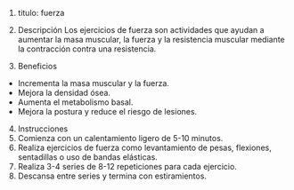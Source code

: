 1. titulo: fuerza

2. Descripción
Los ejercicios de fuerza son actividades que ayudan a aumentar la masa muscular, la fuerza y la resistencia muscular mediante la contracción contra una resistencia.

3. Beneficios
- Incrementa la masa muscular y la fuerza.
- Mejora la densidad ósea.
- Aumenta el metabolismo basal.
- Mejora la postura y reduce el riesgo de lesiones.

4. Instrucciones
1. Comienza con un calentamiento ligero de 5-10 minutos.
2. Realiza ejercicios de fuerza como levantamiento de pesas, flexiones, sentadillas o uso de bandas elásticas.
3. Realiza 3-4 series de 8-12 repeticiones para cada ejercicio.
4. Descansa entre series y termina con estiramientos.
